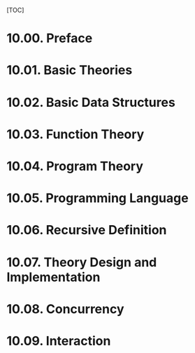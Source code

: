 [TOC]

# 10.00. Preface
# 10.01. Basic Theories
# 10.02. Basic Data Structures
# 10.03. Function Theory
# 10.04. Program Theory
# 10.05. Programming Language
# 10.06. Recursive Definition
# 10.07. Theory Design and Implementation
# 10.08. Concurrency
# 10.09. Interaction